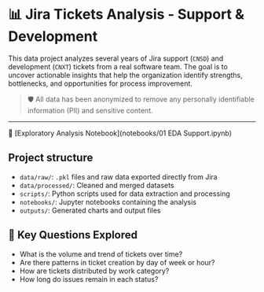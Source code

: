 # 📊 Jira Tickets Analysis - Support & Development

This data project analyzes several years of Jira support (`CNSD`) and development (`CNXT`) tickets from a real software team. The goal is to uncover actionable insights that help the organization identify strengths, bottlenecks, and opportunities for process improvement.

> 🛡️ All data has been anonymized to remove any personally identifiable information (PII) and sensitive content.

---


📘 [Exploratory Analysis Notebook](notebooks/01 EDA Support.ipynb)


## Project structure

- `data/raw/`: `.pkl` files and raw data exported directly from Jira  
- `data/processed/`: Cleaned and merged datasets  
- `scripts/`: Python scripts used for data extraction and processing
- `notebooks/`: Jupyter notebooks containing the analysis
- `outputs/`: Generated charts and output files


## 📌 Key Questions Explored

- What is the volume and trend of tickets over time?
- Are there patterns in ticket creation by day of week or hour?
- How are tickets distributed by work category?
- How long do issues remain in each status?


